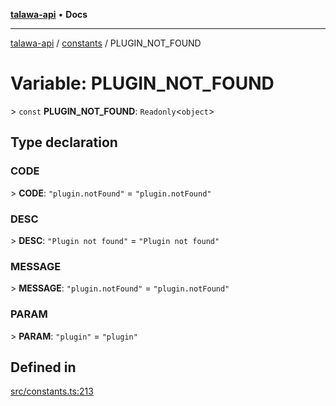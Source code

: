 [**talawa-api**](../../README.md) • **Docs**

***

[talawa-api](../../modules.md) / [constants](../README.md) / PLUGIN\_NOT\_FOUND

# Variable: PLUGIN\_NOT\_FOUND

\> `const` **PLUGIN\_NOT\_FOUND**: `Readonly`\<`object`\>

## Type declaration

### CODE

\> **CODE**: `"plugin.notFound"` = `"plugin.notFound"`

### DESC

\> **DESC**: `"Plugin not found"` = `"Plugin not found"`

### MESSAGE

\> **MESSAGE**: `"plugin.notFound"` = `"plugin.notFound"`

### PARAM

\> **PARAM**: `"plugin"` = `"plugin"`

## Defined in

[src/constants.ts:213](https://github.com/PalisadoesFoundation/talawa-api/blob/a87b45a1c490c996c3a8a52e117ecbaa4742ef49/src/constants.ts#L213)
